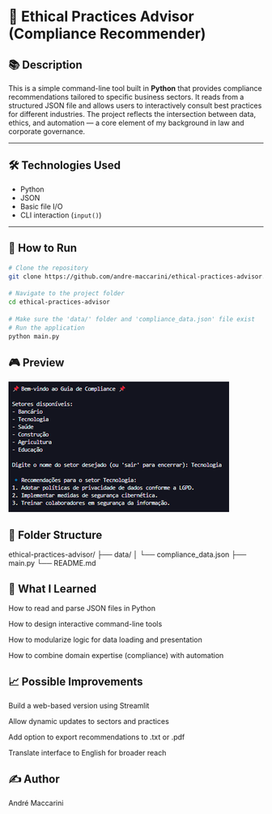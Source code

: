 # 🧭 Ethical Practices Advisor (Compliance Recommender)

## 📚 Description

This is a simple command-line tool built in **Python** that provides compliance recommendations tailored to specific business sectors. It reads from a structured JSON file and allows users to interactively consult best practices for different industries. The project reflects the intersection between data, ethics, and automation — a core element of my background in law and corporate governance.

---

## 🛠️ Technologies Used

- Python
- JSON
- Basic file I/O
- CLI interaction (`input()`)

---

## 🚀 How to Run

```bash
# Clone the repository
git clone https://github.com/andre-maccarini/ethical-practices-advisor.git

# Navigate to the project folder
cd ethical-practices-advisor

# Make sure the 'data/' folder and 'compliance_data.json' file exist
# Run the application
python main.py
```

## 🎮 Preview

![App Preview](img/preview.png)

## 📁 Folder Structure

ethical-practices-advisor/
├── data/
│   └── compliance_data.json
├── main.py
└── README.md

## 🧠 What I Learned
How to read and parse JSON files in Python

How to design interactive command-line tools

How to modularize logic for data loading and presentation

How to combine domain expertise (compliance) with automation

## 📈 Possible Improvements
 Build a web-based version using Streamlit

 Allow dynamic updates to sectors and practices

 Add option to export recommendations to .txt or .pdf

 Translate interface to English for broader reach

## ✍️ Author
André Maccarini